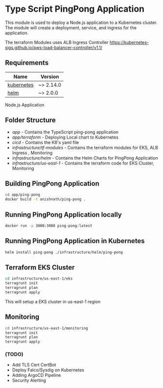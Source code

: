 # Type Script PingPong Application

This module is used to deploy a Node.js application to a Kubernetes cluster. The module will create a deployment, service, and ingress for the application.

The terraform Modules uses ALB Ingress Controller
https://kubernetes-sigs.github.io/aws-load-balancer-controller/v1.1/



## Requirements

| Name | Version |
|------|---------|
| <a name="requirement_kubernetes"></a> [kubernetes](#requirement\_kubernetes) | ~> 2.14.0 |
| <a name="requirement_helm"></a> [helm](#requirement\_helm) | ~> 2.0.0 |

Node.js Application

## Folder Structure

- *app* - Contains the TypeScript ping-pong application
- *app/terraform* - Deploying Local chart to Kubernetes
- *cicd* - Contains the K8's yaml file
- *infrastructure/tf-modules* - Contains the terraform modules for EKS, ALB Ingress , Monitoring
- *infrastructure/helm* - Contains the Helm Charts for PingPong Application
- *infrastructure/us-east-1* - Contains the terraform code for EKS Cluster, Monitoring


## Building PingPong Application

```bash
cd app/ping-pong
docker build -t anishnath/ping-pong .
```

## Running PingPong Application locally 

```bash
docker run -p 3000:3000 ping-pong:latest
```

## Running PingPong Application in Kubernetes

```bash
helm install ping-pong ./infrastructure/helm/ping-pong
```

## Terraform EKS Cluster

```bash
cd infrastructure/us-east-1/eks
terragrunt init
terragrunt plan 
terragrunt apply
```
This will setup a EKS cluster in us-east-1 region


## Monitoring

```bash
cd infrastructure/us-east-1/monitoring
terragrunt init
terragrunt plan
terragrunt apply
```

### (TODO)
- Add TLS Cert CertBot
- Deploy Falco/Sysdig on Kubernetes
- Adding ArgoCD Pipeline
- Security Alerting